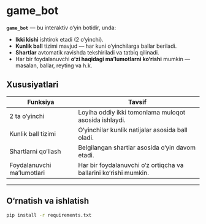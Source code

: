 # game_bot

**`game_bot`** — bu interaktiv o‘yin botidir, unda:

-  **Ikki kishi** ishtirok etadi (2 o‘yinchi).
-  **Kunlik ball** tizimi mavjud — har kuni o‘yinchilarga ballar beriladi.
-  **Shartlar** avtomatik ravishda tekshiriladi va tatbiq qilinadi.
-  Har bir foydalanuvchi **o‘zi haqidagi ma’lumotlarni ko‘rishi** mumkin — masalan, ballar, reyting va h.k.

##  Xususiyatlari

| Funksiya                  | Tavsif                                                                    |
|---------------------------|---------------------------------------------------------------------------|
| 2 ta o‘yinchi            | Loyiha oddiy ikki tomonlama muloqot asosida ishlaydi.                      |
| Kunlik ball tizimi        | O‘yinchilar kunlik natijalar asosida ball oladi.                         |
| Shartlarni qo‘llash       | Belgilangan shartlar asosida o‘yin davom etadi.                          |
| Foydalanuvchi ma’lumotlari | Har bir foydalanuvchi o‘z ortiqcha va ballarini ko‘rishi mumkin.         |

---

##  O‘rnatish va ishlatish

```bash
pip install -r requirements.txt
